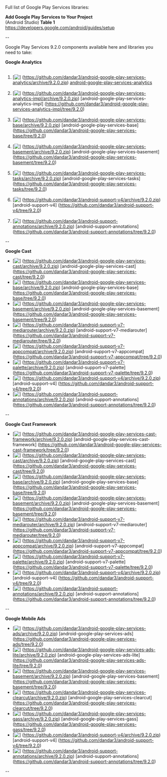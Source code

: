 Full list of Google Play Services libraries:<br/>

**Add Google Play Services to Your Project**<br/>
(Android Studio) **Table 1**<br/>
https://developers.google.com/android/guides/setup

--

Google Play Services 9.2.0 components available here and libraries you need to take:

**Google Analytics**<br/>
&#160;&#160;&#160;&#160;&#160;
1. [<img src="https://github.com/google/material-design-icons/blob/master/file/1x_web/ic_file_download_black_24dp.png" align="top" />]
(https://github.com/dandar3/android-google-play-services-analytics/archive/9.2.0.zip)
[android-google-play-services-analytics](https://github.com/dandar3/android-google-play-services-analytics/tree/9.2.0)<br/>
&#160;&#160;&#160;&#160;&#160;
2. [<img src="https://github.com/google/material-design-icons/blob/master/file/1x_web/ic_file_download_black_24dp.png" align="top" />]
(https://github.com/dandar3/android-google-play-services-analytics-impl/archive/9.2.0.zip)
[android-google-play-services-analytics-impl]
(https://github.com/dandar3/android-google-play-services-analytics-impl/tree/9.2.0)<br/>
&#160;&#160;&#160;&#160;&#160;
3. [<img src="https://github.com/google/material-design-icons/blob/master/file/1x_web/ic_file_download_black_24dp.png" align="top" />]
(https://github.com/dandar3/android-google-play-services-base/archive/9.2.0.zip)
[android-google-play-services-base]
(https://github.com/dandar3/android-google-play-services-base/tree/9.2.0)<br/>
&#160;&#160;&#160;&#160;&#160;
4. [<img src="https://github.com/google/material-design-icons/blob/master/file/1x_web/ic_file_download_black_24dp.png" align="top" />]
(https://github.com/dandar3/android-google-play-services-basement/archive/9.2.0.zip)
[android-google-play-services-basement]
(https://github.com/dandar3/android-google-play-services-basement/tree/9.2.0)<br/>
&#160;&#160;&#160;&#160;&#160;
5. [<img src="https://github.com/google/material-design-icons/blob/master/file/1x_web/ic_file_download_black_24dp.png" align="top" />]
(https://github.com/dandar3/android-google-play-services-tasks/archive/9.2.0.zip)
[android-google-play-services-tasks] 
(https://github.com/dandar3/android-google-play-services-tasks/tree/9.2.0)<br/>
&#160;&#160;&#160;&#160;&#160;
6. [<img src="https://github.com/google/material-design-icons/blob/master/file/1x_web/ic_file_download_black_24dp.png" align="top" />]
(https://github.com/dandar3/android-support-v4/archive/9.2.0.zip)
[android-support-v4]
(https://github.com/dandar3/android-support-v4/tree/9.2.0)<br/>
&#160;&#160;&#160;&#160;&#160;
7. [<img src="https://github.com/google/material-design-icons/blob/master/file/1x_web/ic_file_download_black_24dp.png" align="top" />]
(https://github.com/dandar3/android-support-annotations/archive/9.2.0.zip)
[android-support-annotations]
(https://github.com/dandar3/android-support-annotations/tree/9.2.0)

--

**Google Cast**<br/>
- [<img src="https://github.com/google/material-design-icons/blob/master/file/1x_web/ic_file_download_black_24dp.png" align="top" />]
  (https://github.com/dandar3/android-google-play-services-cast/archive/9.2.0.zip)
  [android-google-play-services-cast]
  (https://github.com/dandar3/android-google-play-services-cast/tree/9.2.0)
- [<img src="https://github.com/google/material-design-icons/blob/master/file/1x_web/ic_file_download_black_24dp.png" align="top" />]
  (https://github.com/dandar3/android-google-play-services-base/archive/9.2.0.zip)
  [android-google-play-services-base]
  (https://github.com/dandar3/android-google-play-services-base/tree/9.2.0)
- [<img src="https://github.com/google/material-design-icons/blob/master/file/1x_web/ic_file_download_black_24dp.png" align="top" />]
  (https://github.com/dandar3/android-google-play-services-basement/archive/9.2.0.zip)
  [android-google-play-services-basement]
  (https://github.com/dandar3/android-google-play-services-basement/tree/9.2.0)
- [<img src="https://github.com/google/material-design-icons/blob/master/file/1x_web/ic_file_download_black_24dp.png" align="top" />]
  (https://github.com/dandar3/android-support-v7-mediarouter/archive/9.2.0.zip)
  [android-support-v7-mediarouter]
  (https://github.com/dandar3/android-support-v7-mediarouter/tree/9.2.0)
- [<img src="https://github.com/google/material-design-icons/blob/master/file/1x_web/ic_file_download_black_24dp.png" align="top" />]
  (https://github.com/dandar3/android-support-v7-appcompat/archive/9.2.0.zip)
  [android-support-v7-appcompat]
  (https://github.com/dandar3/android-support-v7-appcompat/tree/9.2.0)
- [<img src="https://github.com/google/material-design-icons/blob/master/file/1x_web/ic_file_download_black_24dp.png" align="top" />]
  (https://github.com/dandar3/android-support-v7-palette/archive/9.2.0.zip)
  [android-support-v7-palette]
  (https://github.com/dandar3/android-support-v7-palette/tree/9.2.0)
- [<img src="https://github.com/google/material-design-icons/blob/master/file/1x_web/ic_file_download_black_24dp.png" align="top" />]
  (https://github.com/dandar3/android-support-v4/archive/9.2.0.zip)
  [android-support-v4]
  (https://github.com/dandar3/android-support-v4/tree/9.2.0)
- [<img src="https://github.com/google/material-design-icons/blob/master/file/1x_web/ic_file_download_black_24dp.png" align="top" />]
  (https://github.com/dandar3/android-support-annotations/archive/9.2.0.zip)
  [android-support-annotations]
  (https://github.com/dandar3/android-support-annotations/tree/9.2.0)

--

**Google Cast Framework**<br/>
- [<img src="https://github.com/google/material-design-icons/blob/master/file/1x_web/ic_file_download_black_24dp.png" align="top" />]
  (https://github.com/dandar3/android-google-play-services-cast-framework/archive/9.2.0.zip)
  [android-google-play-services-cast-framework]
  (https://github.com/dandar3/android-google-play-services-cast-framework/tree/9.2.0)
- [<img src="https://github.com/google/material-design-icons/blob/master/file/1x_web/ic_file_download_black_24dp.png" align="top" />]
  (https://github.com/dandar3/android-google-play-services-cast/archive/9.2.0.zip)
  [android-google-play-services-cast]
  (https://github.com/dandar3/android-google-play-services-cast/tree/9.2.0)
- [<img src="https://github.com/google/material-design-icons/blob/master/file/1x_web/ic_file_download_black_24dp.png" align="top" />]
  (https://github.com/dandar3/android-google-play-services-base/archive/9.2.0.zip)
  [android-google-play-services-base]
  (https://github.com/dandar3/android-google-play-services-base/tree/9.2.0)
- [<img src="https://github.com/google/material-design-icons/blob/master/file/1x_web/ic_file_download_black_24dp.png" align="top" />]
  (https://github.com/dandar3/android-google-play-services-basement/archive/9.2.0.zip)
  [android-google-play-services-basement]
  (https://github.com/dandar3/android-google-play-services-basement/tree/9.2.0)
- [<img src="https://github.com/google/material-design-icons/blob/master/file/1x_web/ic_file_download_black_24dp.png" align="top" />]
  (https://github.com/dandar3/android-support-v7-mediarouter/archive/9.2.0.zip)
  [android-support-v7-mediarouter]
  (https://github.com/dandar3/android-support-v7-mediarouter/tree/9.2.0)
- [<img src="https://github.com/google/material-design-icons/blob/master/file/1x_web/ic_file_download_black_24dp.png" align="top" />]
  (https://github.com/dandar3/android-support-v7-appcompat/archive/9.2.0.zip)
  [android-support-v7-appcompat]
  (https://github.com/dandar3/android-support-v7-appcompat/tree/9.2.0)
- [<img src="https://github.com/google/material-design-icons/blob/master/file/1x_web/ic_file_download_black_24dp.png" align="top" />]
  (https://github.com/dandar3/android-support-v7-palette/archive/9.2.0.zip)
  [android-support-v7-palette]
  (https://github.com/dandar3/android-support-v7-palette/tree/9.2.0)
- [<img src="https://github.com/google/material-design-icons/blob/master/file/1x_web/ic_file_download_black_24dp.png" align="top" />]
  (https://github.com/dandar3/android-support-v4/archive/9.2.0.zip)
  [android-support-v4]
  (https://github.com/dandar3/android-support-v4/tree/9.2.0)
- [<img src="https://github.com/google/material-design-icons/blob/master/file/1x_web/ic_file_download_black_24dp.png" align="top" />]
  (https://github.com/dandar3/android-support-annotations/archive/9.2.0.zip)
  [android-support-annotations]
  (https://github.com/dandar3/android-support-annotations/tree/9.2.0)

--

**Google Mobile Ads**<br/>
- [<img src="https://github.com/google/material-design-icons/blob/master/file/1x_web/ic_file_download_black_24dp.png" align="top" />]
  (https://github.com/dandar3/android-google-play-services-ads/archive/9.2.0.zip)
  [android-google-play-services-ads]
  (https://github.com/dandar3/android-google-play-services-ads/tree/9.2.0)
- [<img src="https://github.com/google/material-design-icons/blob/master/file/1x_web/ic_file_download_black_24dp.png" align="top" />]
  (https://github.com/dandar3/android-google-play-services-ads-lite/archive/9.2.0.zip)
  [android-google-play-services-ads-lite]
  (https://github.com/dandar3/android-google-play-services-ads-lite/tree/9.2.0)
- [<img src="https://github.com/google/material-design-icons/blob/master/file/1x_web/ic_file_download_black_24dp.png" align="top" />]
  (https://github.com/dandar3/android-google-play-services-basement/archive/9.2.0.zip)
  [android-google-play-services-basement]
  (https://github.com/dandar3/android-google-play-services-basement/tree/9.2.0)
- [<img src="https://github.com/google/material-design-icons/blob/master/file/1x_web/ic_file_download_black_24dp.png" align="top" />]
  (https://github.com/dandar3/android-google-play-services-clearcut/archive/9.2.0.zip)
  [android-google-play-services-clearcut]
  (https://github.com/dandar3/android-google-play-services-clearcut/tree/9.2.0)
- [<img src="https://github.com/google/material-design-icons/blob/master/file/1x_web/ic_file_download_black_24dp.png" align="top" />]
  (https://github.com/dandar3/android-google-play-services-gass/archive/9.2.0.zip)
  [android-google-play-services-gass]
  (https://github.com/dandar3/android-google-play-services-gass/tree/9.2.0)
- [<img src="https://github.com/google/material-design-icons/blob/master/file/1x_web/ic_file_download_black_24dp.png" align="top" />]
  (https://github.com/dandar3/android-support-v4/archive/9.2.0.zip)
  [android-support-v4]
  (https://github.com/dandar3/android-support-v4/tree/9.2.0)
- [<img src="https://github.com/google/material-design-icons/blob/master/file/1x_web/ic_file_download_black_24dp.png" align="top" />]
  (https://github.com/dandar3/android-support-annotations/archive/9.2.0.zip)
  [android-support-annotations]
  (https://github.com/dandar3/android-support-annotations/tree/9.2.0)

--

<!--
 TEMPLATE
 ~~~~~~~~
- [<img src="https://github.com/google/material-design-icons/blob/master/file/1x_web/ic_file_download_black_24dp.png" align="top" />]
  (https://github.com/dandar3/PROJECT/archive/9.2.0.zip)
  [PROJECT]
  (https://github.com/dandar3/PROJECT/tree/9.2.0)
 -->

